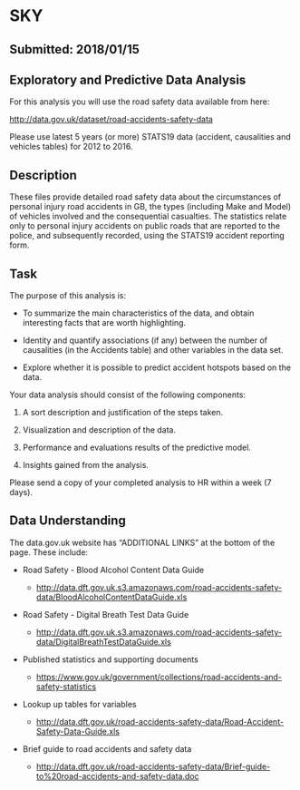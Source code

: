 # SKY

## Submitted: 2018/01/15

## Exploratory and Predictive Data Analysis 

For this analysis you will use the road safety data available from here: 

http://data.gov.uk/dataset/road-accidents-safety-data

Please use latest 5 years (or more) STATS19 data (accident, causalities and vehicles tables) for 2012 to 2016. 

## Description 

These files provide detailed road safety data about the circumstances of personal injury road accidents in GB, the types (including Make and Model) of vehicles involved and the consequential casualties. The statistics relate only to personal injury accidents on public roads that are reported to the police, and subsequently recorded, using the STATS19 accident reporting form. 

## Task 

The purpose of this analysis is:

* To summarize the main characteristics of the data, and obtain interesting facts that are worth highlighting.

* Identity and quantify associations (if any) between the number of causalities (in the Accidents table) and other variables in the data set.

* Explore whether it is possible to predict accident hotspots based on the data. 

Your data analysis should consist of the following components:

1. A sort description and justification of the steps taken.

2. Visualization and description of the data.

3. Performance and evaluations results of the predictive model.

4. Insights gained from the analysis. 

Please send a copy of your completed analysis to HR within a week (7 days).

## Data Understanding

The data.gov.uk website has “ADDITIONAL LINKS” at the bottom of the page. These include:

* Road Safety - Blood Alcohol Content Data Guide
  * http://data.dft.gov.uk.s3.amazonaws.com/road-accidents-safety-data/BloodAlcoholContentDataGuide.xls 

* Road Safety - Digital Breath Test Data Guide
  * http://data.dft.gov.uk.s3.amazonaws.com/road-accidents-safety-data/DigitalBreathTestDataGuide.xls 

* Published statistics and supporting documents
  * https://www.gov.uk/government/collections/road-accidents-and-safety-statistics 

* Lookup up tables for variables
  * http://data.dft.gov.uk/road-accidents-safety-data/Road-Accident-Safety-Data-Guide.xls 

* Brief guide to road accidents and safety data
  * http://data.dft.gov.uk/road-accidents-safety-data/Brief-guide-to%20road-accidents-and-safety-data.doc 
